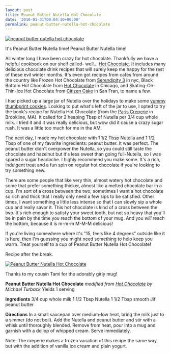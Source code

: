 ```yaml
---
layout: post
title: Peanut Butter Nutella Hot Chocolate
date: '2010-01-31T09:04:10+00:00'
permalink: peanut-butter-nutella-hot-chocolate
---
```

<a href="http://www.flickr.com/photos/kstar810/4313373791/"><img src="http://farm5.static.flickr.com/4072/4313373791_fc4b7c5c74.jpg" alt="peanut butter nutella hot chocolate" /></a>

It's Peanut Butter Nutella time! Peanut Butter Nutella time!

All winter long I have been crazy for hot chocolate. Thankfully we have a helpful cookbook on our shelf called- well... <a href="http://astore.amazon.com/thechocolatpe-20/detail/1580087086">Hot Chocolate</a>. It includes many delicious chocolate drink recipes that will surely keep me happy for the rest of these evil winter months. It's even got recipes from cafes from around the country like Frozen Hot Chocolate from <a href="http://www.serendipity3.com/">Serendipity 3</a> in nyc, Black Bottom Hot Chocolate from <a href="http://www.hotchocolatechicago.com/">Hot Chocolate</a> in Chicago, and Skating-On-Thin-Ice Hot Chocolate from <a href="http://www.citizencake.com/">Citizen Cake</a> in San Fran, to name a few.

I had picked up a large jar of Nutella over the holidays to make some <a href="http://find.myrecipes.com/recipes/recipefinder.dyn?action=displayRecipe&recipe_id=1941058">yummy thumbprint cookies</a>. Looking to put what's left of the jar to use, I opted to try the book's recipe for Nutella Hot Chocolate (from the <a href="http://www.paris-creperie.com/">Paris Creperie</a> in Brookline, MA). It called for 2 heaping Tbsp of Nutella per 3/4 cup whole milk. I tried it and it was really delicious, but wow did it cause a crazy sugar rush. It was a little too much for me in the AM.

The next day, I made my hot chocolate with 1 1/2 Tbsp Nutella and 1 1/2 Tbsp of one of my favorite ingredients: peanut butter. It was perfect. The peanut butter didn't overpower the Nutella, so you could still taste the chocolate and hazelnut but it's less sweet than going full-Nutella, so I was spared a sugar headache. I highly recommend you make some. It's a rich, indulgent treat and a fun spin on regular hot chocolate if you're looking to try something new. 

There are some people that like very thin, almost watery hot chocolate and some that prefer something thicker, almost like a melted chocolate bar in a cup. I'm sort of a cross between the two; sometimes I want a hot chocolate so rich and thick that I really only need a few sips to be satisfied. Other times, I want something a little less intense so that I can slowly sip a whole cup and really savor it. This hot chocolate is kind of a cross between the two. It's rich enough to satisfy your sweet tooth, but not so heavy that you'll be in pain by the time you reach the bottom of your mug. And you <em>will</em> reach the bottom, because it is m-m-m M-M-M delicious!

If you're living somewhere where it's "15, feels like 4 degrees" outside like it is here, then I'm guessing you might need something to help keep you warm. Treat yourself to a cup of Peanut Butter Nutella Hot Chocolate! 

Recipe after the break.

<a href="http://www.flickr.com/photos/kstar810/4314109806/"><img src="http://farm3.static.flickr.com/2517/4314109806_886dbf40f8.jpg" alt="Peanut Butter Nutella Hot Chocolate" /></a>

Thanks to my cousin Tami for the adorably girly mug!

<!--more-->

<strong>Peanut Butter Nutella Hot Chocolate</strong>
<em>modified from <a href="http://astore.amazon.com/thechocolatpe-20/detail/1580087086">Hot Chocolate</a> by Michael Turback</em>
Yields 1 serving

<strong>Ingredients</strong>
3/4 cup whole milk
1 1/2 Tbsp Nutella
1 1/2 Tbsp smooth Jif peanut butter

<strong>Directions</strong>
In a small saucepan over medium-low heat, bring the milk just to a simmer (do not boil). Add the Nutella and peanut butter and stir with a whisk until thoroughly blended. Remove from heat, pour into a mug and garnish with a dollop of whipped cream. Serve immediately.

Note: The creperie makes a frozen variation of this recipe the same way, but with the addition of vanilla ice cream and plain yogurt.
